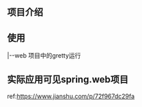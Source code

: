 ## 项目介绍

## 使用
|--web  项目中的gretty运行



## 实际应用可见spring.web项目


ref:https://www.jianshu.com/p/72f967dc29fa  